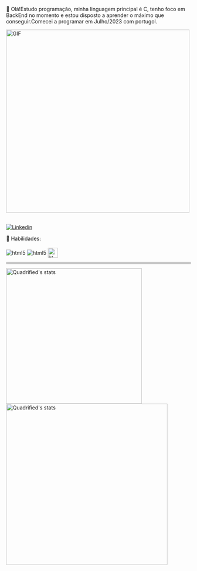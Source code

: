 👋 Olá!Estudo programação, minha linguagem principal é C, tenho foco em BackEnd no momento e estou disposto a aprender o máximo que conseguir.Comecei a programar em Julho/2023 com portugol.
</br>

<div><img align="center" alt="GIF" src="https://github.com/aLefiSmael/aLefiSmael/assets/151590805/763b5dc7-7566-4849-a2f5-a5cb78556266" width="500"/></div>
</br>

[![Linkedin](https://img.shields.io/badge/LinkedIn-0077B5?style=for-the-badge&logo=linkedin&logoColor=white)](https://www.linkedin.com/in/%C3%A1lef-ismael-80635a246/)

🚀 Habilidades:
</br></br>
    <img align="center" alt="html5" src="https://img.shields.io/badge/C-00599C?style=for-the-badge&logo=c&logoColor=white"/>
    <img align="center" alt="html5" src="https://img.shields.io/badge/Python-14354C?style=for-the-badge&logo=python&logoColor=white"/>
    <img align="center" alt="html5" src="https://github.com/aLefiSmael/aLefiSmael/assets/151590805/c16390ec-f928-426d-87a0-5c236ebf1604)" width="27"/>
    
<hr>


<img align="left" src="https://github-readme-stats.anuraghazra1.vercel.app/api?username=aLefiSmael&show_icons=true&include_all_commits=true&theme=tokyonight" alt="Quadrified's stats" width="370"/>

<img align="rigth" src="https://github-readme-stats-anuraghazra1.vercel.app/api/top-langs/?username=aLefiSmael&layout=compact&theme=tokyonight" alt="Quadrified's stats" width="440"/>
</br> 
